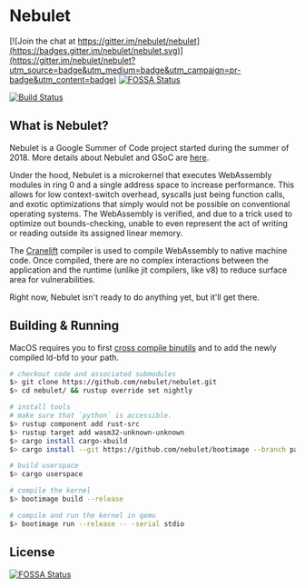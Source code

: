 # Nebulet

[![Join the chat at https://gitter.im/nebulet/nebulet](https://badges.gitter.im/nebulet/nebulet.svg)](https://gitter.im/nebulet/nebulet?utm_source=badge&utm_medium=badge&utm_campaign=pr-badge&utm_content=badge)[![FOSSA Status](https://app.fossa.io/api/projects/git%2Bgithub.com%2Fnebulet%2Fnebulet.svg?type=shield)](https://app.fossa.io/projects/git%2Bgithub.com%2Fnebulet%2Fnebulet?ref=badge_shield)

[![Build Status](https://travis-ci.org/nebulet/nebulet.svg?branch=master)](https://travis-ci.org/nebulet/nebulet)

## What is Nebulet?

Nebulet is a Google Summer of Code project started during the summer of 2018. More details about Nebulet and GSoC are [here](https://lsneff.me/the-end-of-the-beginning.html).

Under the hood, Nebulet is a microkernel that executes WebAssembly modules in ring 0 and a single address space to increase performance. This allows for low context-switch overhead, syscalls just being function calls, and exotic optimizations that simply would not be possible on conventional operating systems. The WebAssembly is verified, and due to a trick used to optimize out bounds-checking, unable to even represent the act of writing or reading outside its assigned linear memory.

The [Cranelift](https://github.com/CraneStation/cranelift) compiler is used to compile WebAssembly to native machine code. Once compiled, there are no complex interactions between the application and the runtime (unlike jit compilers, like v8) to reduce surface area for vulnerabilities.

Right now, Nebulet isn't ready to do anything yet, but it'll get there.

## Building & Running

MacOS requires you to first [cross compile binutils](https://os.phil-opp.com/cross-compile-binutils/) and to add the newly compiled ld-bfd to your path.

```sh
# checkout code and associated submodules
$> git clone https://github.com/nebulet/nebulet.git
$> cd nebulet/ && rustup override set nightly

# install tools
# make sure that `python` is accessible.
$> rustup component add rust-src
$> rustup target add wasm32-unknown-unknown
$> cargo install cargo-xbuild
$> cargo install --git https://github.com/nebulet/bootimage --branch packaging

# build userspace
$> cargo userspace

# compile the kernel
$> bootimage build --release

# compile and run the kernel in qemu
$> bootimage run --release -- -serial stdio
```


## License
[![FOSSA Status](https://app.fossa.io/api/projects/git%2Bgithub.com%2Fnebulet%2Fnebulet.svg?type=large)](https://app.fossa.io/projects/git%2Bgithub.com%2Fnebulet%2Fnebulet?ref=badge_large)